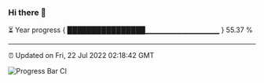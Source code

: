 ### Hi there 👋

⏳ Year progress { ████████████████▁▁▁▁▁▁▁▁▁▁▁▁▁▁ } 55.37 %

---

⏰ Updated on Fri, 22 Jul 2022 02:18:42 GMT

![Progress Bar CI](https://github.com/ZhaoGui/ZhaoGui/workflows/Progress%20Bar%20CI/badge.svg)
